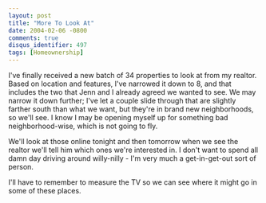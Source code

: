 ```yaml
---
layout: post
title: "More To Look At"
date: 2004-02-06 -0800
comments: true
disqus_identifier: 497
tags: [Homeownership]
---
```

I've finally received a new batch of 34 properties to look at from my
realtor. Based on location and features, I've narrowed it down to 8, and
that includes the two that Jenn and I already agreed we wanted to see.
We may narrow it down further; I've let a couple slide through that are
slightly farther south than what we want, but they're in brand new
neighborhoods, so we'll see. I know I may be opening myself up for
something bad neighborhood-wise, which is not going to fly.
 
 We'll look at those online tonight and then tomorrow when we see the
realtor we'll tell him which ones we're interested in. I don't want to
spend all damn day driving around willy-nilly - I'm very much a
get-in-get-out sort of person.
 
 I'll have to remember to measure the TV so we can see where it might go
in some of these places.
